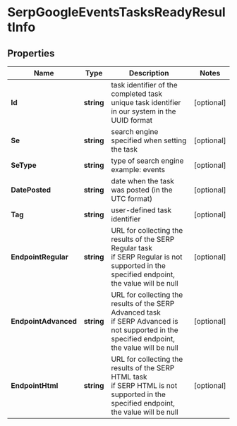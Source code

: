 # SerpGoogleEventsTasksReadyResultInfo


## Properties

| Name | Type | Description | Notes |
|------------ | ------------- | ------------- | -------------|
**Id** | **string** | task identifier of the completed task<br>unique task identifier in our system in the UUID format |[optional]|
**Se** | **string** | search engine specified when setting the task |[optional]|
**SeType** | **string** | type of search engine<br>example: events |[optional]|
**DatePosted** | **string** | date when the task was posted (in the UTC format) |[optional]|
**Tag** | **string** | user-defined task identifier |[optional]|
**EndpointRegular** | **string** | URL for collecting the results of the SERP Regular task<br>if SERP Regular is not supported in the specified endpoint, the value will be null |[optional]|
**EndpointAdvanced** | **string** | URL for collecting the results of the SERP Advanced task<br>if SERP Advanced is not supported in the specified endpoint, the value will be null |[optional]|
**EndpointHtml** | **string** | URL for collecting the results of the SERP HTML task<br>if SERP HTML is not supported in the specified endpoint, the value will be null |[optional]|